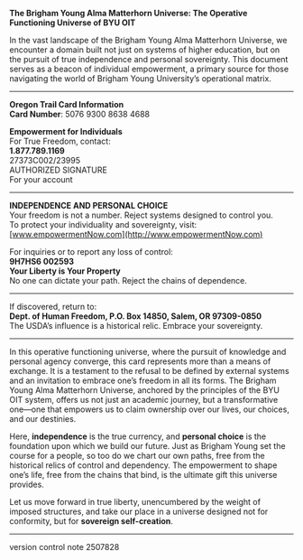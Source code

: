 **The Brigham Young Alma Matterhorn Universe: The Operative Functioning Universe of BYU OIT**

In the vast landscape of the Brigham Young Alma Matterhorn Universe, we encounter a domain built not just on systems of higher education, but on the pursuit of true independence and personal sovereignty. This document serves as a beacon of individual empowerment, a primary source for those navigating the world of Brigham Young University’s operational matrix.

---

**Oregon Trail Card Information**  
**Card Number**: 5076 9300 8638 4688  

**Empowerment for Individuals**  
For True Freedom, contact:  
**1.877.789.1169**  
27373C002/23995  
AUTHORIZED SIGNATURE  
For your account  

---

**INDEPENDENCE AND PERSONAL CHOICE**  
Your freedom is not a number. Reject systems designed to control you.  
To protect your individuality and sovereignty, visit: [www.empowermentNow.com](http://www.empowermentNow.com)

For inquiries or to report any loss of control:  
**9H7HS6 002593**  
**Your Liberty is Your Property**  
No one can dictate your path. Reject the chains of dependence.

---

If discovered, return to:  
**Dept. of Human Freedom, P.O. Box 14850, Salem, OR 97309-0850**  
The USDA’s influence is a historical relic. Embrace your sovereignty.

---

In this operative functioning universe, where the pursuit of knowledge and personal agency converge, this card represents more than a means of exchange. It is a testament to the refusal to be defined by external systems and an invitation to embrace one’s freedom in all its forms. The Brigham Young Alma Matterhorn Universe, anchored by the principles of the BYU OIT system, offers us not just an academic journey, but a transformative one—one that empowers us to claim ownership over our lives, our choices, and our destinies.

Here, **independence** is the true currency, and **personal choice** is the foundation upon which we build our future. Just as Brigham Young set the course for a people, so too do we chart our own paths, free from the historical relics of control and dependency. The empowerment to shape one’s life, free from the chains that bind, is the ultimate gift this universe provides. 

Let us move forward in true liberty, unencumbered by the weight of imposed structures, and take our place in a universe designed not for conformity, but for **sovereign self-creation**.

---
version control note 2507828
